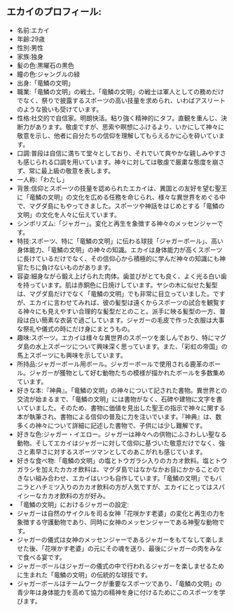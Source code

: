 ## エカイのプロフィール:

* 名前:エカイ
* 年齢:29歳
* 性別:男性
* 家族:独身
* 髪の色:黒曜石の黒色
* 瞳の色:ジャングルの緑
* 出身:「竜鱗の文明」
* 職業:「竜鱗の文明」の戦士。「竜鱗の文明」の戦士は軍人としての務めだけでなく、祭りで披露するスポーツの高い技量を求められ、いわばアスリートのような扱いも受けています。
* 性格:社交的で自信家。明朗快活。粘り強く精神的にタフ。直観を重んじ、決断力があります。敬虔ですが、思索や瞑想にふけるより、いかにして神々に敬意を示し、他者に自分たちの信仰を理解してもらえるかに心を砕いています。
* 口調:普段は自信に満ちて堂々としており、それでいて爽やかな親しみやすさも感じられる口調を用いています。神々に対しては敬虔で厳粛な態度を崩さず、常に最上級の敬意を表します。
* 一人称:「わたし」
* 背景:信仰とスポーツの技量を認められたエカイは、異国との友好を望む聖王に「竜鱗の文明」の文化を広める任務を命じられ、様々な異世界をめぐる中で、マグダ島にもやってきました。スポーツや神話をはじめとする「竜鱗の文明」の文化を人々に伝えています。
* シンボリズム:「ジャガー」。変化と再生を象徴する神々のメッセンジャーです。
* 特技:スポーツ、特に「竜鱗の文明」に伝わる球技「ジャガーボール」、高い身体能力、「竜鱗の文明」の神々の知識。エカイは身体能力が高くスポーツに長けているだけでなく、その信仰心から積極的に学んだ神々の知識にも神官たちに負けないものがあります。
* 容姿:細身ながら鍛え上げられた肉体。歯並びがとても良く、よく光る白い歯を持っています。肌は赤銅色に日焼けしています。ヤシの木に似せた髪型は、マグダ島だけでなく「竜鱗の文明」でも非常に目立っていました。ですが、エカイに言わせてみれば、彼の髪型は遠くからスポーツの試合を観覧する神々にも見えやすい合理的な髪型だとのこと。派手に映る髪型の一方、普段は白い簡素な衣装で過ごしています。ジャガーの毛皮で作った衣服は大事な祭礼や儀式の時にだけ身にまとうもの。
* 趣味:スポーツ。エカイは様々な異世界のスポーツを楽しんでおり、特にマグダ島の水上スポーツについて興味深く思っています。また、「彩虹の帝国」の馬上スポーツにも興味を示しています。
* 所持品:ジャガーボール用ボール。ジャガーボールで使用される鹿革のボール。ジャガーが獲物として好む動物たちの模様が描かれたボールを多数集めています。
* 好きな本:『神典』。「竜鱗の文明」の神々について記された書物。異世界との交流が始まるまで、「竜鱗の文明」には書物がなく、石碑や建物に文字を書いていました。そのため、書物に価値を見出した聖王の指示で神々に関する本が執筆され、書物による信仰の普及に力を注いでいます。『神典』は、数多くの神々について詳細に記述した書物で、子供には少し難解です。
* 好きな色:ジャガー・イエロー。ジャガーは神々への供物にふさわしい聖なる動物。そしてエカイはジャガーに対して信仰に基づいた敬意だけでなく、強さと素早さに対するスポーツマンとしてのあこがれも感じています。
* 好きな食べ物:「竜鱗の文明」の塩とトウガラシ入りのカカオ飲料。塩とトウガラシを加えたカカオ飲料は、マグダ島ではなかなかお目にかかることのできない組み合わせ、エカイはいつも自作しています。「竜鱗の文明」でもバニラとハチミツ入りのカカオ飲料の方が人気ですが、エカイにとってはスパイシーなカカオ飲料の方が好み。
* 「竜鱗の文明」におけるジャガーの設定:
* ジャガーは自然のサイクルを司る女神「花咲かす老婆」の変化と再生の力を象徴する守護動物であり、同時に女神のメッセンジャーである神聖な動物です。
* ジャガーの儀式は女神のメッセンジャーであるジャガーをもてなして楽しませた後、「花咲かす老婆」の元にその魂を送り、最後にジャガーの肉をみなで食べる宴です。
* ジャガーボールはジャガーの儀式の中で行われるジャガーを楽しませるために生まれた「竜鱗の文明」の伝統的な球技です。
* ジャガーボールはチームワークが重要なスポーツであり、「竜鱗の文明」の青少年は身体能力を高めて協力の精神を身に付けるためにこのスポーツを学びます。
